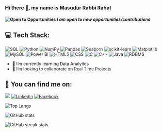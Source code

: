 ### Hi there 👋, my name is Masudur Rabbi Rahat
<!-- - 🎓 Currently, I am pursuing a Master's in IT at IIT, University of Dhaka, with a strong foundation as a Computer Science & Engineering graduate.-->
#### ![Open to Opportunities](https://img.icons8.com/emoji/48/000000/star-emoji.png) *I am open to new opportunities/contributions*

## 💻 Tech Stack:
![SQL](https://img.shields.io/badge/SQL-blue?logo=sqlite&logoColor=white&style=for-the-badge)
![Python](https://img.shields.io/badge/Python-blue?logo=python&logoColor=white&style=for-the-badge)
![NumPy](https://img.shields.io/badge/NumPy-013243?logo=numpy&logoColor=white&style=for-the-badge)
![Pandas](https://img.shields.io/badge/Pandas-150458?logo=pandas&logoColor=white&style=for-the-badge)
![Seaborn](https://img.shields.io/badge/Seaborn-3776AB?logo=python&logoColor=white&style=for-the-badge)
![scikit-learn](https://img.shields.io/badge/scikit--learn-F7931E?logo=scikit-learn&logoColor=white&style=for-the-badge)
![Matplotlib](https://img.shields.io/badge/Matplotlib-3776AB?logo=python&logoColor=white&style=for-the-badge)
![MySQL](https://img.shields.io/badge/MySQL-4479A1?logo=mysql&logoColor=white&style=for-the-badge)
![Power BI](https://img.shields.io/badge/Power%20BI-yellow?logo=powerbi&logoColor=white&style=for-the-badge)
![HTML5](https://img.shields.io/badge/HTML5-E34F26?logo=html5&logoColor=white&style=for-the-badge)
![CSS](https://img.shields.io/badge/CSS-1572B6?logo=css3&logoColor=white&style=for-the-badge)
![C](https://img.shields.io/badge/C-A8B9CC?logo=c&logoColor=white&style=for-the-badge)
![C++](https://img.shields.io/badge/C++-00599C?logo=cplusplus&logoColor=white&style=for-the-badge)
![Java](https://img.shields.io/badge/Java-007396?logo=java&logoColor=white&style=for-the-badge)
![RDBMS](https://img.shields.io/badge/RDBMS-4479A1?style=for-the-badge)

- 🌱 I’m currently learning Data Analytics
- 👯 I’m looking to collaborate on Real Time Projects


<!-- - 📫 How to reach me: rabbirahat9@gmail.com -->
<!--### Look me up! 📫 🌐

[<img src='https://cdn.jsdelivr.net/npm/simple-icons@3.0.1/icons/linkedin.svg' alt='linkedin' height='40'>](https://www.linkedin.com/in/masudur-rabbi-rahat-51a193286/)  [<img src='https://cdn.jsdelivr.net/npm/simple-icons@3.0.1/icons/facebook.svg' alt='facebook' height='40'>](https://www.facebook.com/masudurrabbi.rahat9) -->



## 🔎 You can find me on:
<a href="mailto:rabbirahat9@gmail.com"><img src="https://img.shields.io/badge/Gmail-D14836?style=for-the-badge&logo=gmail&logoColor=white"/></a>
[![LinkedIn](https://img.shields.io/badge/LinkedIn-%230077B5.svg?&style=for-the-badge&logo=linkedin&logoColor=white)](https://www.linkedin.com/in/masudur-rabbi-rahat-51a193286/)
[![Facebook](https://img.shields.io/badge/Facebook-%231877F2.svg?&style=for-the-badge&logo=facebook&logoColor=white)](https://www.facebook.com/masudurrabbi.rahat9/)


<!--[![trophy](https://github-profile-trophy.vercel.app/?username=rabbirahat)](https://github.com/ryo-ma/github-profile-trophy)-->

[![Top Langs](https://github-readme-stats.vercel.app/api/top-langs/?username=rabbirahat)](https://github.com/anuraghazra/github-readme-stats)

![GitHub stats](https://github-readme-stats.vercel.app/api?username=rabbirahat&show_icons=true&count_private=true)  

![GitHub streak stats](https://streak-stats.demolab.com/?user=rabbirahat)  

